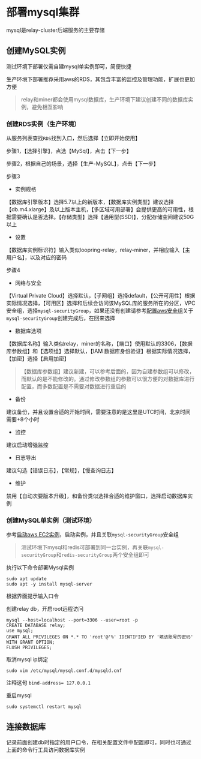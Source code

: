 # 部署mysql集群

mysql是relay-cluster后端服务的主要存储

## 创建MySQL实例

测试环境下部署仅需自建mysql单实例即可，简便快捷

生产环境下部署推荐采用aws的RDS，其包含丰富的监控及管理功能，扩展也更加方便

> relay和miner都会使用mysql数据库，生产环境下建议创建不同的数据库实例，避免相互影响

### 创建RDS实例（生产环境）
从服务列表查找`RDS`找到入口，然后选择【立即开始使用】

步骤1，【选择引擎】，点选【MySql】，点击【下一步】

步骤2，根据自己的场景，选择【生产-MySQL】，点击【下一步】

步骤3
* 实例规格

【数据库引擎版本】选择5.7以上的新版本，【数据库实例类型】建议选择【db.m4.xlarge】及以上版本主机，【多区域可用部署】会提供更高的可用性，根据需要确认是否选择。【存储类型】选择【通用型(SSD)】，分配存储空间建议50G以上

* 设置

【数据库实例标识符】输入类似loopring-relay，relay-miner，并相应输入【主用户名】，以及对应的密码

步骤4
* 网络与安全

【Virtual Private Cloud】选择默认，【子网组】选择default，【公开可用性】根据实际情况选择，【可用区】选择和后续会访问该MySQL库的服务所在的分区，VPC安全组，选择`mysql-securityGroup`，如果还没有创建请参考[配置aws安全组](security_group_cn.md)关于`mysql-securityGroup`创建完成后，在回来选择

* 数据库选项

【数据库名称】输入类似relay，miner的名称，【端口】使用默认的3306，【数据库参数组】和【选项组】选择默认，【IAM 数据库身份验证】根据实际情况选择，【加密】选择【启用加密】
> 【数据库参数组】建议新建，可以参考后面的，因为自建参数组可以修改，而默认的是不能修改的。通过修改参数组的参数可以很方便的对数据库进行配置，而多数配置是不需要对数据进行重启的

* 备份

建议备份，并且设置合适的开始时间，需要注意的是这里是UTC时间，北京时间需要+8个小时

* 监控

建议启动增强监控

* 日志导出

建议勾选【错误日志】，【常规】，【慢查询日志】

* 维护

禁用【自动次要版本升级】，和备份类似选择合适的维护窗口，选择启动数据库实例

### 创建MySQL单实例（测试环境）
参考[启动aws EC2实例](new_ec2_cn.md)，启动实例，并且关联`mysql-securityGroup`安全组

> 测试环境下mysql和redis可部署到同一台实例，再关联`mysql-securityGroup`和`redis-securityGroup`两个安全组即可


执行以下命令部署Mysql实例
```
sudo apt update
sudo apt -y install mysql-server
```
根据界面提示输入口令

创建relay db，开启root远程访问
```
mysql --host=localhost --port=3306 --user=root -p
CREATE DATABASE relay;
use mysql;
GRANT ALL PRIVILEGES ON *.* TO 'root'@'%' IDENTIFIED BY '填该账号的密码' WITH GRANT OPTION;
FLUSH PRIVILEGES;
```

取消mysql ip绑定

`sudo vim /etc/mysql/mysql.conf.d/mysqld.cnf`

注释这句 `bind-address= 127.0.0.1`

重启mysql

`sudo systemctl restart mysql`

## 连接数据库

记录前面创建db时指定的用户口令，在相关配置文件中配置即可，同时也可通过上面的命令行工具访问数据库实例
